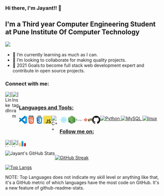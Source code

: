 ### Hi there, I'm Jayant!! 👋
## I'm a Third year Computer Engineering Student at Pune Institute Of Computer Technology
![](https://komarev.com/ghpvc/?username=Jayantkhandebharad)




- 🌱 I’m currently learning as much as I can.
- 👯 I’m looking to collaborate for making quality projects.
- 🥅 2021 Goals:to become full stack web development expert and contribute in open source projects.





### Connect with me:
<a href="https://www.linkedin.com/in/jayantkhandebharad/"><img align="left" alt=" | LinkedIn" width="22px" src="https://cdn.jsdelivr.net/npm/simple-icons@v3/icons/linkedin.svg" /></a>
<a href="https://www.instagram.com/jayant_khandebharad/?utm_medium=copy_link"><img align="left" alt=" | Instagram" width="22px" src="https://cdn.jsdelivr.net/npm/simple-icons@v3/icons/instagram.svg" />

<br />
	

### Languages and Tools:

<img align="left" alt="Visual Studio Code" width="26px" src="https://raw.githubusercontent.com/github/explore/80688e429a7d4ef2fca1e82350fe8e3517d3494d/topics/visual-studio-code/visual-studio-code.png" />
<img align="left" alt="HTML5" width="26px" src="https://raw.githubusercontent.com/github/explore/80688e429a7d4ef2fca1e82350fe8e3517d3494d/topics/html/html.png" />
<img align="left" alt="CSS3" width="26px" src="https://raw.githubusercontent.com/github/explore/80688e429a7d4ef2fca1e82350fe8e3517d3494d/topics/css/css.png" />
<img align="left" alt="JavaScript" width="26px" src="https://raw.githubusercontent.com/github/explore/80688e429a7d4ef2fca1e82350fe8e3517d3494d/topics/javascript/javascript.png" />
  
<img align="left" alt="C++" width="26px" src="https://user-images.githubusercontent.com/42747200/46140125-da084900-c26d-11e8-8ea7-c45ae6306309.png"/>
  <img align="left" alt="React" width="26px" src="https://raw.githubusercontent.com/github/explore/80688e429a7d4ef2fca1e82350fe8e3517d3494d/topics/react/react.png" />
<img align="left" alt="Node.js" width="26px" src="https://raw.githubusercontent.com/github/explore/80688e429a7d4ef2fca1e82350fe8e3517d3494d/topics/nodejs/nodejs.png" />
<img align="left" alt="MongoDB" width="26px" src="https://raw.githubusercontent.com/github/explore/80688e429a7d4ef2fca1e82350fe8e3517d3494d/topics/mongodb/mongodb.png" />
<img align="left" alt="Git" width="26px" src="https://raw.githubusercontent.com/github/explore/80688e429a7d4ef2fca1e82350fe8e3517d3494d/topics/git/git.png" />
<img align="left" alt="GitHub" width="26px" src="https://raw.githubusercontent.com/github/explore/78df643247d429f6cc873026c0622819ad797942/topics/github/github.png" />
  <img title="Python" alt="Python" src="https://raw.githubusercontent.com/Thomas-George-T/Thomas-George-T/master/assets/python.svg" width="26" />
	<img title="MySQL" alt="MySQL" src="https://raw.githubusercontent.com/Thomas-George-T/Thomas-George-T/master/assets/mysql.svg" width="26" />
  <img title="linux" alt="linux" src="https://raw.githubusercontent.com/Thomas-George-T/Thomas-George-T/master/assets/linux-tux.svg" width="26px" />
<br />
	
### Follow me on:

<a href="https://www.hackerrank.com/jntkhandebharad" ><img src="https://user-images.githubusercontent.com/17762967/42728663-26ebdb04-87dd-11e8-928f-fb01479a2ce1.png" align="left" alt="| Hackerrank" width="22px" height = "22px" /></a>
<a href="https://www.codechef.com/users/jayantkhd" ><img src="https://s3.amazonaws.com/codechef_shared/misc/fb-image-icon.png" align="left" alt="| Hackerrank" width="22px" height = "22px" /></a>
<a href="https://codeforces.com/profile/jayantkhd" ><img src="https://github.com/XCPCIO/Codeforces-Analytics/blob/main/public/favicon-16x16.png" align="left" alt="| Hackerrank" width="22px" height = "22px" /></a>

<br />
<br/>



  <img align="left" alt="Jayant's GitHub Stats" src="https://github-readme-stats.vercel.app/api?username=Jayantkhandebharad&show_icons=true&hide_border=true" />
  

 [![GitHub Streak](https://github-readme-streak-stats.herokuapp.com/?user=Jayantkhandebharad)](https://git.io/streak-stats)
  
  [![Top Langs](https://github-readme-stats.vercel.app/api/top-langs/?username=Jayantkhandebharad&layout=compact)](https://github.com/Jayantkhandebharad/github-readme-stats)
  
  
  


  
NOTE: Top Languages does not indicate my skill level or anything like that, it's a GitHub metric of which languages have the most code on GitHub. It's a new feature of github-readme-stats.


<!--   
  # ⚡ GitHub Stats:
<p><img align="center" src="https://github-readme-streak-stats.herokuapp.com/?user=Jayantkhandebharad&" alt="Jayant khandebharad" /></p>
<a href="https://github.com/Jayantkhandebharad/github-readme-activity-graph"><img alt="Jayants's Activity Graph" src="https://activity-graph.herokuapp.com/graph?username=Jayantkhandebharad&bg_color=0D1117&color=5BCDEC&line=5BCDEC&point=FFFFFF&hide_border=true" /></a>
   -->







